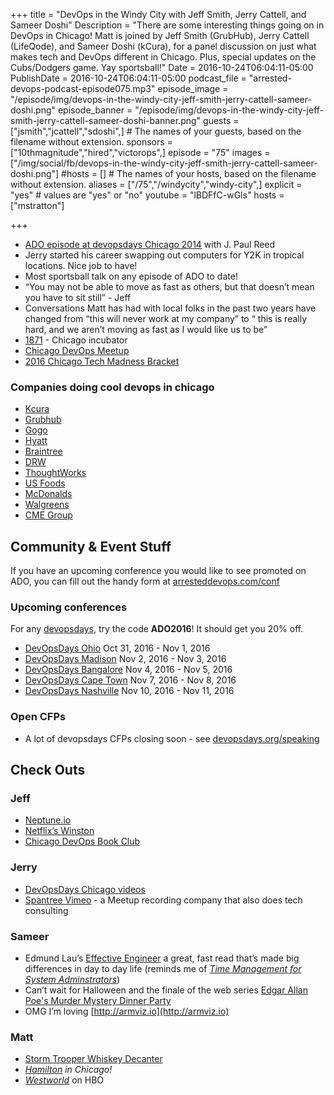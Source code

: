 +++
title = "DevOps in the Windy City with Jeff Smith, Jerry Cattell, and Sameer Doshi"
Description = "There are some interesting things going on in DevOps in Chicago! Matt is joined by Jeff Smith (GrubHub), Jerry Cattell (LifeQode), and Sameer Doshi (kCura), for a panel discussion on just what makes tech and DevOps different in Chicago. Plus, special updates on the Cubs/Dodgers game. Yay sportsball!"
Date = 2016-10-24T06:04:11-05:00
PublishDate = 2016-10-24T06:04:11-05:00
podcast_file = "arrested-devops-podcast-episode075.mp3"
episode_image = "/episode/img/devops-in-the-windy-city-jeff-smith-jerry-cattell-sameer-doshi.png"
episode_banner = "/episode/img/devops-in-the-windy-city-jeff-smith-jerry-cattell-sameer-doshi-banner.png"
guests = ["jsmith","jcattell","sdoshi",] # The names of your guests, based on the filename without extension.
sponsors = ["10thmagnitude","hired","victorops",]
episode = "75"
images = ["/img/social/fb/devops-in-the-windy-city-jeff-smith-jerry-cattell-sameer-doshi.png"]
#hosts = [] # The names of your hosts, based on the filename without extension.
aliases = ["/75","/windycity","windy-city",]
explicit = "yes" # values are "yes" or "no"
youtube = "lBDFfC-wGls"
hosts = ["mstratton"]

+++
* [ADO episode at devopsdays Chicago 2014](https://www.arresteddevops.com/devopsdays-chicago/) with J. Paul Reed
* Jerry started his career swapping out computers for Y2K in tropical locations. Nice job to have!
* Most sportsball talk on any episode of ADO to date!
* “You may not be able to move as fast as others, but that doesn’t mean you have to sit still” - Jeff
* Conversations Matt has had with local folks in the past two years have changed from “this will never work at my company” to “ this is really hard, and we aren’t moving as fast as I would like us to be”
* [1871](https://1871.com/) - Chicago incubator
* [Chicago DevOps Meetup](https://meetup.com/devops)
* [2016 Chicago Tech Madness Bracket](http://chicagoinno.streetwise.co/2016/03/02/introducing-the-2016-chicago-inno-tech-madness-bracket-voting-now-open/)

### Companies doing cool devops in chicago

* [Kcura](http://kcura.com/careers)
* [Grubhub](http://www.grubhub.com)
* [Gogo](https://www.gogoair.com/)
* [Hyatt](https://www.hyatt.com/)
* [Braintree](https://www.braintreepayments.com/careers)
* [DRW](http://www.drw.com/)
* [ThoughtWorks](https://www.thoughtworks.com/)
* [US Foods](https://www.usfoods.com)
* [McDonalds](https://www.mcdonalds.com)
* [Walgreens](https://www.walgreens.com/)
* [CME Group](https://www.cmegroup.com/)

## Community & Event Stuff

If you have an upcoming conference you would like to see promoted on ADO, you can fill out the handy form at [arresteddevops.com/conf](https://arresteddevops.com/conf)

### Upcoming conferences

For any [devopsdays](http://devopsdays.org), try the code **ADO2016**! It should get you 20% off.

* [DevOpsDays Ohio](https://www.devopsdays.org/events/2016-ohio/welcome) Oct 31, 2016 - Nov 1, 2016
* [DevOpsDays Madison](https://www.devopsdays.org/events/2016-madison/welcome) Nov 2, 2016 - Nov 3, 2016
* [DevOpsDays Bangalore](https://www.devopsdays.org/events/2016-bangalore/welcome) Nov 4, 2016 - Nov 5, 2016
* [DevOpsDays Cape Town](https://www.devopsdays.org/events/2016-capetown/welcome) Nov 7, 2016 - Nov 8, 2016
* [DevOpsDays Nashville](https://www.devopsdays.org/events/2016-nashville/welcome) Nov 10, 2016 - Nov 11, 2016


### Open CFPs

* A lot of devopsdays CFPs closing soon - see [devopsdays.org/speaking](https://devopsdays.org/speaking)

## Check Outs

### Jeff
- [Neptune.io](https://www.neptune.io/index.html)
- [Netflix’s Winston](http://techblog.netflix.com/2016/08/introducing-winston-event-driven.html)
- [Chicago DevOps Book Club](http://www.meetup.com/devops/events/234882138/)


### Jerry
- [DevOpsDays Chicago videos](https://www.devopsdays.org/events/2016-chicago/program/)
- [Spantree Vimeo](https://vimeo.com/spantree) - a Meetup recording company that also does tech consulting


### Sameer
- Edmund Lau’s [Effective Engineer](http://www.theeffectiveengineer.com/) a great, fast read that’s made big differences in day to day life (reminds me of *[Time Management for System Adminstrators](https://www.amazon.com/Management-System-Administrators-Thomas-Limoncelli/dp/0596007833)*)
- Can’t wait for Halloween and the finale of the web series
[Edgar Allan Poe's Murder Mystery Dinner Party](https://www.youtube.com/watch?v=jxRiP4GNiyM)
- OMG I’m loving [http://armviz.io](http://armviz.io)

### Matt
- [Storm Trooper Whiskey Decanter](http://sobadsogood.com/2016/10/14/you-need-storm-trooper-whiskey-decanter-your-life/)
- *[Hamilton](https://en.wikipedia.org/wiki/Hamilton_(musical)) in Chicago!*
- *[Westworld](https://discoverwestworld.com)* on HBO
